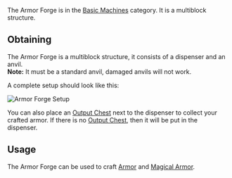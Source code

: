 The Armor Forge is in the [Basic Machines](https://github.com/Slimefun/Slimefun4/wiki/Basic-Machines) category. It is a multiblock structure.<br>

## Obtaining

The Armor Forge is a multiblock structure, it consists of a dispenser and an anvil.<br>
**Note:** It must be a standard anvil, damaged anvils will not work.<br>

A complete setup should look like this:

<img src="/slimefun-images/multiblock-armor-forge.png" alt="Armor Forge Setup">

You can also place an [Output Chest](https://github.com/Slimefun/Slimefun4/wiki/Output-Chest) next to the dispenser to collect your crafted armor. If there is no [Output Chest](https://github.com/Slimefun/Slimefun4/wiki/Output-Chest), then it will be put in the dispenser.

## Usage
The Armor Forge can be used to craft [Armor](https://github.com/Slimefun/Slimefun4/wiki/Armor) and [Magical Armor](https://github.com/Slimefun/Slimefun4/wiki/Magical-Armor).

